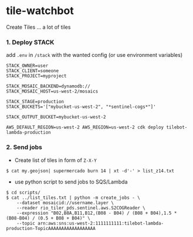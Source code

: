 # tile-watchbot

Create Tiles ... a lot of tiles


### 1. Deploy STACK

add `.env` in `/stack` with the wanted config (or use environment variables)

```
STACK_OWNER=user
STACK_CLIENT=someone
STACK_PROJECT=myproject

STACK_MOSAIC_BACKEND=dynamodb://
STACK_MOSAIC_HOST=us-west-2/mosaics

STACK_STAGE=production
STACK_BUCKETS='["mybucket-us-west-2", "*sentinel-cogs*"]'

STACK_OUTPUT_BUCKET=mybucket-us-west-2
````

`AWS_DEFAULT_REGION=us-west-2 AWS_REGION=us-west-2 cdk deploy tilebot-lambda-production`

### 2. Send jobs

- Create list of tiles in form of `Z-X-Y`
```
$ cat my.geojson| supermercado burn 14 | xt -d'-' > list_z14.txt
```

- use python script to send jobs to SQS/Lambda
```
$ cd scripts/
$ cat ../list_tiles.txt | python -m create_jobs - \
    --dataset mosaicid://username.layer \
    --reader rio_tiler_pds.sentinel.aws.S2COGReader \
    --expression "B02,B8A,B11,B12,(B08 - B04) / (B08 + B04),1.5 * (B08-B04) / (0.5 + B08 + B04)" \
    --topic arn:aws:sns:us-west-2:1111111111:tilebot-lambda-production-TopicAAAAAAAAAAAAAAAAAA
```
